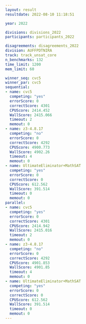 ```yaml
---
layout: result
resultdate: 2022-08-10 11:18:51

year: 2022

divisions: divisions_2022
participants: participants_2022

disagreements: disagreements_2022
division: AUFFPDTNIRA
track: track_unsat_core
n_benchmarks: 132
time_limit: 1200
mem_limit: 60

winner_seq: cvc5
winner_par: cvc5
sequential:
- name: cvc5
  competing: "yes"
  errorScore: 0
  correctScore: 4301
  CPUScore: 2414.452
  WallScore: 2415.066
  timeout: 2
  memout: 0
- name: z3-4.8.17
  competing: "no"
  errorScore: 0
  correctScore: 4292
  CPUScore: 4900.773
  WallScore: 4902.26
  timeout: 4
  memout: 0
- name: UltimateEliminator+MathSAT
  competing: "yes"
  errorScore: 0
  correctScore: 0
  CPUScore: 612.562
  WallScore: 391.514
  timeout: 0
  memout: 0
parallel:
- name: cvc5
  competing: "yes"
  errorScore: 0
  correctScore: 4301
  CPUScore: 2414.942
  WallScore: 2415.016
  timeout: 2
  memout: 0
- name: z3-4.8.17
  competing: "no"
  errorScore: 0
  correctScore: 4292
  CPUScore: 4901.853
  WallScore: 4901.85
  timeout: 4
  memout: 0
- name: UltimateEliminator+MathSAT
  competing: "yes"
  errorScore: 0
  correctScore: 0
  CPUScore: 612.562
  WallScore: 391.514
  timeout: 0
  memout: 0
---
```

